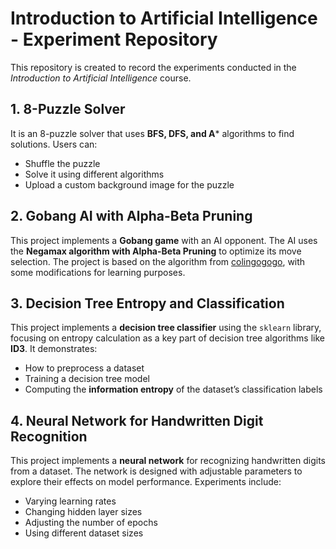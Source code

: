 # Introduction to Artificial Intelligence - Experiment Repository

This repository is created to record the experiments conducted in the *Introduction to Artificial Intelligence* course.

## 1. 8-Puzzle Solver

It is an 8-puzzle solver that uses **BFS, DFS, and A*** algorithms to find solutions. Users can:  
- Shuffle the puzzle  
- Solve it using different algorithms  
- Upload a custom background image for the puzzle  

## 2. Gobang AI with Alpha-Beta Pruning

This project implements a **Gobang game** with an AI opponent. The AI uses the **Negamax algorithm with Alpha-Beta Pruning** to optimize its move selection. The project is based on the algorithm from [colingogogo](https://github.com/colingogogo), with some modifications for learning purposes.

## 3. Decision Tree Entropy and Classification

This project implements a **decision tree classifier** using the `sklearn` library, focusing on entropy calculation as a key part of decision tree algorithms like **ID3**. It demonstrates:
- How to preprocess a dataset  
- Training a decision tree model  
- Computing the **information entropy** of the dataset’s classification labels  

## 4. Neural Network for Handwritten Digit Recognition

This project implements a **neural network** for recognizing handwritten digits from a dataset. The network is designed with adjustable parameters to explore their effects on model performance. Experiments include:
- Varying learning rates  
- Changing hidden layer sizes  
- Adjusting the number of epochs  
- Using different dataset sizes  
